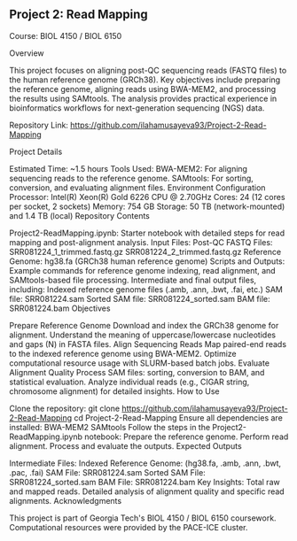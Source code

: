 ## Project 2: Read Mapping

Course: BIOL 4150 / BIOL 6150

Overview

This project focuses on aligning post-QC sequencing reads (FASTQ files) to the human reference genome (GRCh38). Key objectives include preparing the reference genome, aligning reads using BWA-MEM2, and processing the results using SAMtools. The analysis provides practical experience in bioinformatics workflows for next-generation sequencing (NGS) data.

Repository Link:
https://github.com/ilahamusayeva93/Project-2-Read-Mapping 

Project Details

Estimated Time: ~1.5 hours
Tools Used:
BWA-MEM2: For aligning sequencing reads to the reference genome.
SAMtools: For sorting, conversion, and evaluating alignment files.
Environment Configuration
Processor: Intel(R) Xeon(R) Gold 6226 CPU @ 2.70GHz
Cores: 24 (12 cores per socket, 2 sockets)
Memory: 754 GB
Storage: 50 TB (network-mounted) and 1.4 TB (local)
Repository Contents

Project2-ReadMapping.ipynb: Starter notebook with detailed steps for read mapping and post-alignment analysis.
Input Files:
Post-QC FASTQ Files:
SRR081224_1_trimmed.fastq.gz
SRR081224_2_trimmed.fastq.gz
Reference Genome:
hg38.fa (GRCh38 human reference genome)
Scripts and Outputs:
Example commands for reference genome indexing, read alignment, and SAMtools-based file processing.
Intermediate and final output files, including:
Indexed reference genome files (.amb, .ann, .bwt, .fai, etc.)
SAM file: SRR081224.sam
Sorted SAM file: SRR081224_sorted.sam
BAM file: SRR081224.bam
Objectives

Prepare Reference Genome
Download and index the GRCh38 genome for alignment.
Understand the meaning of uppercase/lowercase nucleotides and gaps (N) in FASTA files.
Align Sequencing Reads
Map paired-end reads to the indexed reference genome using BWA-MEM2.
Optimize computational resource usage with SLURM-based batch jobs.
Evaluate Alignment Quality
Process SAM files: sorting, conversion to BAM, and statistical evaluation.
Analyze individual reads (e.g., CIGAR string, chromosome alignment) for detailed insights.
How to Use

Clone the repository:
git clone https://github.com/ilahamusayeva93/Project-2-Read-Mapping
cd Project-2-Read-Mapping
Ensure all dependencies are installed:
BWA-MEM2
SAMtools
Follow the steps in the Project2-ReadMapping.ipynb notebook:
Prepare the reference genome.
Perform read alignment.
Process and evaluate the outputs.
Expected Outputs

Intermediate Files:
Indexed Reference Genome: (hg38.fa, .amb, .ann, .bwt, .pac, .fai)
SAM File: SRR081224.sam
Sorted SAM File: SRR081224_sorted.sam
BAM File: SRR081224.bam
Key Insights:
Total raw and mapped reads.
Detailed analysis of alignment quality and specific read alignments.
Acknowledgments

This project is part of Georgia Tech's BIOL 4150 / BIOL 6150 coursework. Computational resources were provided by the PACE-ICE cluster.

